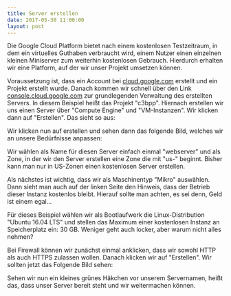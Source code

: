 ```yaml
---
title: Server erstellen
date: 2017-05-30 11:00:00
layout: post
---
```


Die Google Cloud Platform bietet nach einem kostenlosen Testzeitraum, in dem ein virtuelles Guthaben verbraucht wird, einem Nutzer einen einzelnen kleinen Miniserver zum weiterhin kostenlosen Gebrauch. Hierdurch erhalten wir eine Platform, auf der wir unser Projekt umsetzen können.

Voraussetzung ist, dass ein Account bei [cloud.google.com](https://cloud.google.com) erstellt und ein Projekt erstellt wurde. Danach kommen wir schnell über den Link [console.cloud.google.com](htpps://console.cloud.google.com) zur grundlegenden Verwaltung des erstellten Servers. In diesem Beispiel heißt das Projekt "c3bpp". Hiernach erstellen wir uns einen Server über "Compute Engine" und "VM-Instanzen". Wir klicken dann auf "Erstellen". Das sieht so aus:

<amp-img src="../assets/images/deploy-server-001.png" width="600" height="267" layout="responsive"></amp-img>

Wir klicken nun auf erstellen und sehen dann das folgende Bild, welches wir an unsere Bedürfnisse anpassen:

<amp-img src="../assets/images/deploy-server-002.png" width="600" height="461" layout="responsive"></amp-img>

Wir wählen als Name für diesen Server einfach einmal "webserver" und als Zone, in der wir den Server erstellen eine Zone die mit "us-" beginnt. Bisher kann man nur in US-Zonen einen kostenlosen Server erstellen.

Als nächstes ist wichtig, dass wir als Maschinentyp "Mikro" auswählen. Dann sieht man auch auf der linken Seite den Hinweis, dass der Betrieb dieser Instanz kostenlos bleibt. Hierauf sollte man achten, es sei denn, Geld ist einem egal...

Für dieses Beispiel wählen wir als Bootlaufwerk die Linux-Distribution "Ubuntu 16.04 LTS" und stellen das Maximum einer kostenlosen Instanz an Speicherplatz ein: 30 GB. Weniger geht auch locker, aber warum nicht alles nehmen?

Bei Firewall können wir zunächst einmal anklicken, dass wir sowohl HTTP als auch HTTPS zulassen wollen. Danach klicken wir auf "Erstellen". Wir sollten jetzt das Folgende Bild sehen:

<amp-img src="../assets/images/deploy-server-003.png" width="600" height="356" layout="responsive"></amp-img>

Sehen wir nun ein kleines grünes Häkchen vor unserem Servernamen, heißt das, dass unser Server bereit steht und wir weitermachen können.

<amp-img src="../assets/images/deploy-server-004.png" width="600" height="156" layout="responsive"></amp-img>
